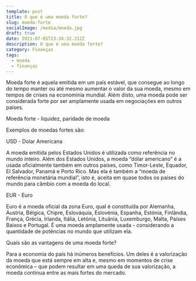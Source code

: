 ```yaml
---
template: post
title: O que é uma moeda forte?
slug: moeda-forte
socialImage: /media/moeda.jpg
draft: true
date: 2021-07-05T23:34:32.212Z
description: O que é uma moeda forte?
category: Finanças
tags:
  - moeda
  - finanças
---
```

Moeda forte é aquela emitida em um país estável, que consegue ao longo do tempo manter ou até mesmo aumentar o valor da sua moeda, mesmo em tempos de crises na econominia mundial. Além disto, uma moeda pode ser considerada forte por ser amplamente usada em negociações em outros países.

Moeda forte - liquidez, paridade de moeda


Exemplos de moedas fortes são:

USD - Dolar Americana

A moeda emitida pelos Estados Unidos é utilizada como referência no mundo inteiro. Além dos Estados Unidos, a moeda “dólar americano” é a usada oficialmente também em outros países, como Timor-Leste, Equador, El Salvador, Panamá e Porto Rico. Mas ela é também a “moeda de referência monetária mundial”, isto é, aceita em quase todos os países do mundo para câmbio com a moeda do local.

EUR - Euro

Euro é a moeda oficial da zona Euro, qual é constituída por Alemanha, Áustria, Bélgica, Chipre, Eslováquia, Eslovénia, Espanha, Estónia, Finlândia, França, Grécia, Irlanda, Itália, Letónia, Lituânia, Luxemburgo, Malta, Países Baixos e Portugal. É uma moeda amplamente usada - considerando a quantidade de potências no mundo que utilizam ela.


Quais são as vantagens de uma moeda forte?

Para a economia do país há inúmeros benefícios. Um deles é a valorização da moeda que está sempre em alta e, mesmo em momentos de crise econômica – que podem resultar em uma queda de sua valorização, a moeda continua entre as mais fortes do mercado.